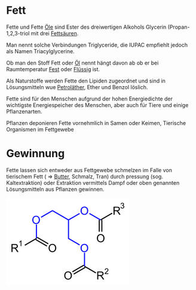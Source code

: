 # Fett
Fette und Fette [Öle](Öl.md) sind Ester des dreiwertigen Alkohols Glycerin (Propan-1,2,3-triol mit drei [Fettsäuren](../Stoffe/Nahrungs_Inhaltsstoffe/Fettsäuren/Fettsäuren.md).

Man nennt solche Verbindungen Triglyceride, die IUPAC empfiehlt jedoch als Namen Triacylglycerine.

Ob man den Stoff Fett oder [Öl](Öl.md) nennt hängt davon ab ob er bei Raumtemperatur [Fest](Fest.md) oder [Flüssig](Flüssig.md) ist.

Als Naturstoffe werden Fette den Lipiden zugeordnet und sind in Lösungsmitteln wue [Petroläther](../Stoffe/Rohstoffe/Lösungsmittel/Petroläther.md), Ether und Benzol löslich.

Fette sind für den Menschen aufgrund der hohen Energiedichte der wichtigste Energiespeicher des Menschen, aber auch für Tiere und einige Pflanzenarten.

Pflanzen deponieren Fette vornehmlich in Samen oder Keimen, Tierische Organismen im Fettgewebe

# Gewinnung
Fette lassen sich entweder aus Fettgewebe schmelzen im Falle von tierischem Fett ( => [Butter](../Stoffe/Rohstoffe/Butter.md), Schmalz, Tran) durch pressung (sog. Kaltextraktion) oder Extraktion vermittels Dampf oder oben genannten Lösungsmitteln aus Pflanzen gewinnen.


![Allgemeine Chemische Struktur von Fett](__Attachments/330px-Fat_structural_formulae.svg.png)
